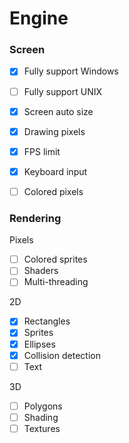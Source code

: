 # Engine

### Screen 

- [x] Fully support Windows
- [ ] Fully support UNIX
- [x] Screen auto size
- [x] Drawing pixels
- [x] FPS limit
- [x] Keyboard input
- [ ] Colored pixels 


### Rendering

Pixels 

- [ ] Colored sprites
- [ ] Shaders 
- [ ] Multi-threading 

2D

- [x] Rectangles
- [x] Sprites
- [x] Ellipses
- [x] Collision detection
- [ ] Text 

3D

- [ ] Polygons
- [ ] Shading
- [ ] Textures
